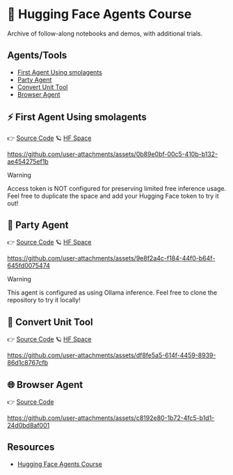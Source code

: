# 🤗 Hugging Face Agents Course
Archive of follow-along notebooks and demos, with additional trials. 

## Agents/Tools
- [First Agent Using smolagents](https://github.com/karenwky/hugging-face-agents-course/tree/main?tab=readme-ov-file#%EF%B8%8F-first-agent-using-smolagents)
- [Party Agent](https://github.com/karenwky/hugging-face-agents-course/tree/main?tab=readme-ov-file#-party-agent)
- [Convert Unit Tool](https://github.com/karenwky/hugging-face-agents-course/tree/main?tab=readme-ov-file#-convert-unit-tool)
- [Browser Agent](https://github.com/karenwky/hugging-face-agents-course/tree/main?tab=readme-ov-file#-browser-agent)

## ⚡️ First Agent Using smolagents
👉 [Source Code](https://github.com/karenwky/hugging-face-agents-course/tree/main/first_agent_template) 🪐 [HF Space](https://huggingface.co/spaces/karenwky/first_agent_template)

https://github.com/user-attachments/assets/0b89e0bf-00c5-410b-b132-ae454275ef1b

> [!WARNING]
> Access token is NOT configured for preserving limited free inference usage. Feel free to duplicate the space and add your Hugging Face token to try it out!

## 🍹 Party Agent
👉 [Source Code](https://github.com/karenwky/hugging-face-agents-course/tree/main/PartyAgent) 🪐 [HF Space](https://huggingface.co/spaces/karenwky/PartyAgent)

https://github.com/user-attachments/assets/9e8f2a4c-f184-44f0-b64f-645fd0075474

> [!WARNING]
> This agent is configured as using Ollama inference. Feel free to clone the repository to try it locally!

## 🔢 Convert Unit Tool
👉 [Source Code](https://github.com/karenwky/hugging-face-agents-course/tree/main/convert_unit_tool) 🪐 [HF Space](https://huggingface.co/spaces/karenwky/convert_unit_tool)

https://github.com/user-attachments/assets/df8fe5a5-614f-4459-8939-86d1c8767cfb

## 🌐 Browser Agent
👉 [Source Code](https://github.com/karenwky/hugging-face-agents-course/blob/main/02_0107_vision_web_browser.py)

https://github.com/user-attachments/assets/c8192e80-1b72-4fc5-b1d1-24d0bd8af001

## Resources
- [Hugging Face Agents Course](https://huggingface.co/learn/agents-course)
